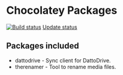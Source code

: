 # Chocolatey Packages

[![Build status](https://ci.appveyor.com/api/projects/status/j9y9lyx53ang4yi4?svg=true)](https://ci.appveyor.com/project/danstis/chocolatey-packages)
[Update status](https://gist.github.com/danstis/38657d277f926c6cb83b5dde2911acca)

## Packages included
* dattodrive - Sync client for DattoDrive.
* therenamer - Tool to rename media files.
